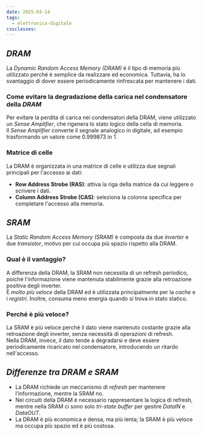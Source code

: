 ```yaml
---
date: 2025-03-14
tags:
  - elettronica-digitale
cssclasses:
---
```

## *DRAM*
La *Dynamic Random Access Memory (DRAM)* è il tipo di memoria più utilizzato perché è semplice da realizzare ed economica. Tuttavia, ha lo svantaggio di dover essere periodicamente rinfrescata per mantenere i dati.

### Come evitare la degradazione della carica nel condensatore della *DRAM*
Per evitare la perdita di carica nei condensatori della DRAM, viene utilizzato un *Sense Amplifier*, che rigenera lo stato logico della cella di memoria.  
Il *Sense Amplifier* converte il segnale analogico in digitale, ad esempio trasformando un valore come $0.999873$ in $1$.

### Matrice di celle
La DRAM è organizzata in una matrice di celle e utilizza due segnali principali per l'accesso ai dati:
- **Row Address Strobe (RAS)**: attiva la riga della matrice da cui leggere o scrivere i dati.
- **Column Address Strobe (CAS)**: seleziona la colonna specifica per completare l'accesso alla memoria.

## *SRAM*
La *Static Random Access Memory (SRAM)* è composta da due *inverter* e due *transistor*, motivo per cui occupa più spazio rispetto alla DRAM.

### Qual è il vantaggio?
A differenza della DRAM, la SRAM non necessita di un refresh periodico, poiché l'informazione viene mantenuta stabilmente grazie alla retroazione positiva degli inverter.  
È *molto più veloce* della DRAM ed è utilizzata principalmente per la *cache* e i *registri*. Inoltre, consuma meno energia quando si trova in stato statico.

### Perché è più veloce?
La SRAM è più veloce perché il dato viene mantenuto costante grazie alla retroazione degli inverter, senza necessità di operazioni di refresh.  
Nella DRAM, invece, il dato tende a degradarsi e deve essere periodicamente ricaricato nel condensatore, introducendo un ritardo nell'accesso.

## *Differenze tra DRAM e SRAM*
- La DRAM richiede un meccanismo di *refresh* per mantenere l’informazione, mentre la SRAM no.
- Nei circuiti della DRAM è necessario rappresentare la logica di refresh, mentre nella SRAM ci sono solo *tri-state buffer* per gestire *DataIN* e *DataOUT*.
- La DRAM è più economica e densa, ma più lenta; la SRAM è più veloce ma occupa più spazio ed è più costosa.